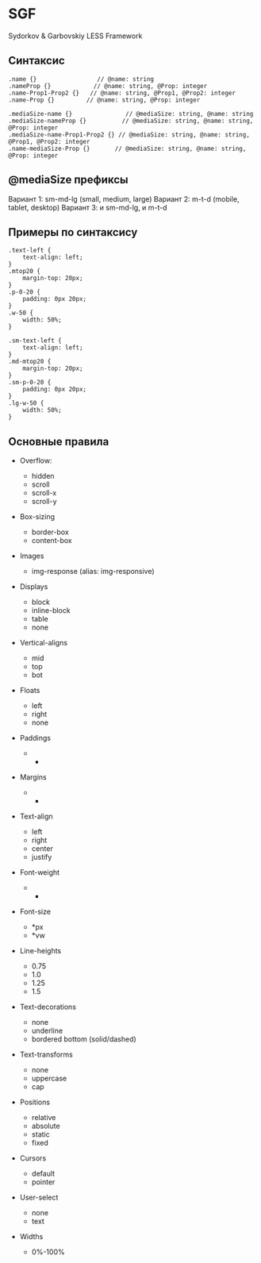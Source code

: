 # SGF
Sydorkov &amp; Garbovskiy LESS Framework

## Синтаксис
```
.name {} 	  	    	 // @name: string
.nameProp {} 	 	    // @name: string, @Prop: integer
.name-Prop1-Prop2 {}   // @name: string, @Prop1, @Prop2: integer
.name-Prop {} 	      // @name: string, @Prop: integer

.mediaSize-name {} 	  	    	 // @mediaSize: string, @name: string
.mediaSize-nameProp {} 	 	    // @mediaSize: string, @name: string, @Prop: integer
.mediaSize-name-Prop1-Prop2 {} // @mediaSize: string, @name: string, @Prop1, @Prop2: integer
.name-mediaSize-Prop {} 	  // @mediaSize: string, @name: string, @Prop: integer
```

## @mediaSize префиксы
Вариант 1: sm-md-lg (small, medium, large)
Вариант 2: m-t-d (mobile, tablet, desktop)
Вариант 3: и sm-md-lg, и m-t-d

## Примеры по синтаксису
```
.text-left {
	text-align: left;
}
.mtop20 {
	margin-top: 20px;
}
.p-0-20 {
	padding: 0px 20px;
}
.w-50 {
	width: 50%;
}

.sm-text-left {
	text-align: left;
}
.md-mtop20 {
	margin-top: 20px;
}
.sm-p-0-20 {
	padding: 0px 20px;
}
.lg-w-50 {
	width: 50%;
}
```

## Основные правила
- Overflow:
  - hidden
  - scroll
  - scroll-x
  - scroll-y
	
- Box-sizing
  - border-box
  - content-box

- Images
  - img-response (alias: img-responsive)
	
- Displays
  - block
  - inline-block
  - table
  - none
	
- Vertical-aligns
  - mid
  - top
  - bot
	
- Floats
  - left
  - right
  - none

- Paddings
  - *

- Margins
  - *
	
- Text-align
  - left
  - right
  - center
  - justify
	
- Font-weight
  - *

- Font-size
  - *px
  - *vw
	
- Line-heights
  - 0.75
  - 1.0
  - 1.25
  - 1.5
	
- Text-decorations
  - none
  - underline
  - bordered bottom (solid/dashed)

- Text-transforms
  - none
  - uppercase
  - cap
	
- Positions
  - relative
  - absolute
  - static
  - fixed
	
- Cursors
  - default
  - pointer
	
- User-select
  - none
  - text
	
- Widths
  - 0%-100%